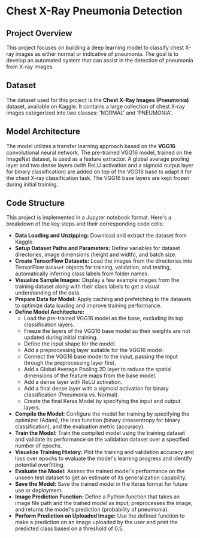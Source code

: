 
# Chest X-Ray Pneumonia Detection

## Project Overview
This project focuses on building a deep learning model to classify chest X-ray images as either normal or indicative of pneumonia. The goal is to develop an automated system that can assist in the detection of pneumonia from X-ray images.

## Dataset
The dataset used for this project is the **Chest X-Ray Images (Pneumonia)** dataset, available on Kaggle. It contains a large collection of chest X-ray images categorized into two classes: 'NORMAL' and 'PNEUMONIA'.

## Model Architecture
The model utilizes a transfer learning approach based on the **VGG16** convolutional neural network. The pre-trained VGG16 model, trained on the ImageNet dataset, is used as a feature extractor. A global average pooling layer and two dense layers (with ReLU activation and a sigmoid output layer for binary classification) are added on top of the VGG16 base to adapt it for the chest X-ray classification task. The VGG16 base layers are kept frozen during initial training.

## Code Structure
This project is implemented in a Jupyter notebook format. Here's a breakdown of the key steps and their corresponding code cells:

*   **Data Loading and Unzipping:** Download and extract the dataset from Kaggle.
*   **Setup Dataset Paths and Parameters:** Define variables for dataset directories, image dimensions (height and width), and batch size.
*   **Create TensorFlow Datasets:** Load the images from the directories into TensorFlow `Dataset` objects for training, validation, and testing, automatically inferring class labels from folder names.
*   **Visualize Sample Images:** Display a few example images from the training dataset along with their class labels to get a visual understanding of the data.
*   **Prepare Data for Model:** Apply caching and prefetching to the datasets to optimize data loading and improve training performance.
*   **Define Model Architecture:**
    *   Load the pre-trained VGG16 model as the base, excluding its top classification layers.
    *   Freeze the layers of the VGG16 base model so their weights are not updated during initial training.
    *   Define the input shape for the model.
    *   Add a preprocessing layer suitable for the VGG16 model.
    *   Connect the VGG16 base model to the input, passing the input through the preprocessing layer first.
    *   Add a Global Average Pooling 2D layer to reduce the spatial dimensions of the feature maps from the base model.
    *   Add a dense layer with ReLU activation.
    *   Add a final dense layer with a sigmoid activation for binary classification (Pneumonia vs. Normal).
    *   Create the final Keras Model by specifying the input and output layers.
*   **Compile the Model:** Configure the model for training by specifying the optimizer (Adam), the loss function (binary crossentropy for binary classification), and the evaluation metric (accuracy).
*   **Train the Model:** Train the compiled model using the training dataset and validate its performance on the validation dataset over a specified number of epochs.
*   **Visualize Training History:** Plot the training and validation accuracy and loss over epochs to evaluate the model's learning progress and identify potential overfitting.
*   **Evaluate the Model:** Assess the trained model's performance on the unseen test dataset to get an estimate of its generalization capability.
*   **Save the Model:** Save the trained model in the Keras format for future use or deployment.
*   **Image Prediction Function:** Define a Python function that takes an image file path and the trained model as input, preprocesses the image, and returns the model's prediction (probability of pneumonia).
*   **Perform Prediction on Uploaded Image:** Use the defined function to make a prediction on an image uploaded by the user and print the predicted class based on a threshold of 0.5.
